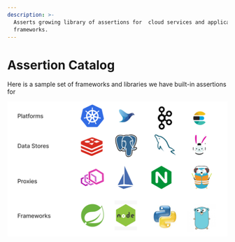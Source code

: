 ```yaml
---
description: >-
  Asserts growing library of assertions for  cloud services and application
  frameworks.
---
```


# Assertion Catalog

Here is a sample set of frameworks and libraries we have built-in assertions for&#x20;

![](<../.gitbook/assets/Screen Shot 2021-09-16 at 4.37.29 PM.png>)
